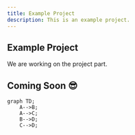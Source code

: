 ```yaml
---
title: Example Project
description: This is an example project.
---
```


## Example Project
We are working on the project part. 

## Coming Soon 😎


```mermaid
graph TD;
    A-->B;
    A-->C;
    B-->D;
    C-->D;
```